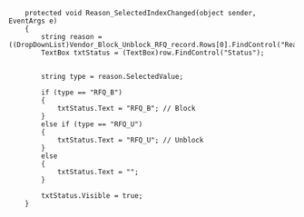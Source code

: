 
        protected void Reason_SelectedIndexChanged(object sender, EventArgs e)
        {
            string reason = ((DropDownList)Vendor_Block_Unblock_RFQ_record.Rows[0].FindControl("Reason")).SelectedValue;
            TextBox txtStatus = (TextBox)row.FindControl("Status");

           
            string type = reason.SelectedValue;

            if (type == "RFQ_B")
            {
                txtStatus.Text = "RFQ_B"; // Block
            }
            else if (type == "RFQ_U")
            {
                txtStatus.Text = "RFQ_U"; // Unblock
            }
            else
            {
                txtStatus.Text = ""; 
            }

            txtStatus.Visible = true;
        }

